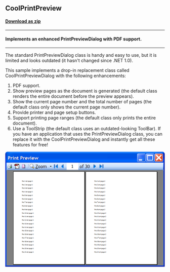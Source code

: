 ## CoolPrintPreview
#### [Download as zip](https://grapecity.github.io/DownGit/#/home?url=https://github.com/GrapeCity/ComponentOne-WinForms-Samples/tree/master/NetFramework\Pdf\CS\CoolPrintPreview)
____
#### Implements an enhanced PrintPreviewDialog with PDF support.
____
The standard PrintPreviewDialog class is handy and easy to use, but it is limited and looks outdated (it hasn't changed since .NET 1.0).

This sample implements a drop-in replacement class called CoolPrintPreviewDialog with the following enhancements:
1. PDF support.
2. Show preview pages as the document is generated (the default class renders the entire document before the preview appears).
3. Show the current page number and the total number of pages (the default class only shows the current page number).
4. Provide printer and page setup buttons.
5. Support printing page ranges (the default class only prints the entire document).
6. Use a ToolStrip (the default class uses an outdated-looking ToolBar).
If you have an application that uses the PrintPreviewDialog class, you can replace it with the CoolPrintPreviewDialog and instantly get all these features for free!

![screenshot](screenshot.PNG)
